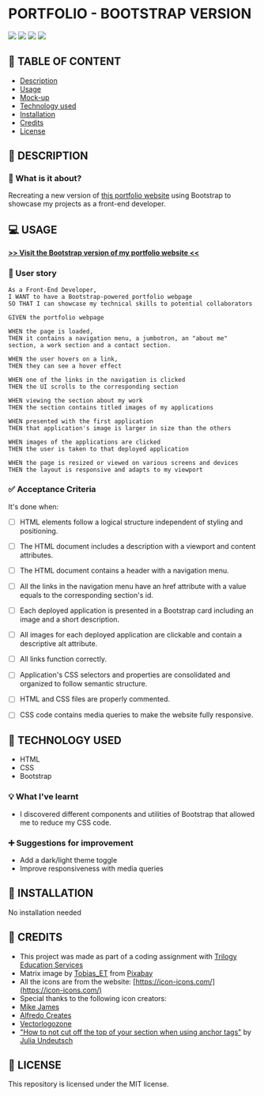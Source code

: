 # PORTFOLIO - BOOTSTRAP VERSION

![](https://img.shields.io/badge/html-HTML5-orange?logo=html5)
![](https://img.shields.io/badge/css-CSS3-%231572B6?logo=css3)
![](https://img.shields.io/w3c-validation/html?targetUrl=https%3A%2F%2Fsenseilein.github.io%2Fportfolio-bootstrap-version)
![](https://img.shields.io/github/license/senseilein/portfolio)

## 🚩 TABLE OF CONTENT

- [Description](#-description)
- [Usage](#-usage)
- [Mock-up](#-mock-up)
- [Technology used](#-technology-used)
- [Installation](#-installation)
- [Credits](#-credits)
- [License](#-license)

## 📖 DESCRIPTION

### 🎯 What is it about?

Recreating a new version of [this portfolio website](https://senseilein.github.io/portfolio/) using Bootstrap to showcase my projects as a front-end developer.

## 💻 USAGE

[**>> Visit the Bootstrap version of my portfolio website <<**](https://senseilein.github.io/portfolio-bootstrap-version/)

### 💬 User story

```
As a Front-End Developer,
I WANT to have a Bootstrap-powered portfolio webpage
SO THAT I can showcase my technical skills to potential collaborators
```

```
GIVEN the portfolio webpage

WHEN the page is loaded,
THEN it contains a navigation menu, a jumbotron, an "about me" section, a work section and a contact section.

WHEN the user hovers on a link,
THEN they can see a hover effect

WHEN one of the links in the navigation is clicked
THEN the UI scrolls to the corresponding section

WHEN viewing the section about my work
THEN the section contains titled images of my applications

WHEN presented with the first application
THEN that application's image is larger in size than the others

WHEN images of the applications are clicked
THEN the user is taken to that deployed application

WHEN the page is resized or viewed on various screens and devices
THEN the layout is responsive and adapts to my viewport

```

### ✅ Acceptance Criteria

It's done when:

- [ ] HTML elements follow a logical structure independent of styling and positioning.
- [ ] The HTML document includes a <meta> description with a viewport and content attributes.
- [ ] The HTML document contains a header with a navigation menu.
- [ ] All the links in the navigation menu have an href attribute with a value equals to the corresponding section's id.
- [ ] Each deployed application is presented in a Bootstrap card including an image and a short description.
- [ ] All images for each deployed application are clickable and contain a descriptive alt attribute.
- [ ] All links function correctly.
- [ ] Application's CSS selectors and properties are consolidated and organized to follow semantic structure.
- [ ] HTML and CSS files are properly commented.
- [ ] CSS code contains media queries to make the website fully responsive.


## 🔧 TECHNOLOGY USED

- HTML
- CSS
- Bootstrap

### 💡 What I've learnt

- I discovered different components and utilities of Bootstrap that allowed me to reduce my CSS code.

### ➕ Suggestions for improvement

- Add a dark/light theme toggle
- Improve responsiveness with media queries

## 🚀 INSTALLATION

No installation needed

## 💬 CREDITS

- This project was made as part of a coding assignment with [Trilogy Education Services](https://skillsforlife.edx.org/?utm_source=govuk)  
- Matrix image by [Tobias_ET](https://pixabay.com/users/tobias_et-5291314/?utm_source=link-attribution&utm_medium=referral&utm_campaign=image&utm_content=2354492) from [Pixabay](https://pixabay.com)  
- All the icons are from the website: [https://icon-icons.com/](https://icon-icons.com/)  
- Special thanks to the following icon creators: 
- [Mike James](https://github.com/MikeCodesDotNET)
- [Alfredo Creates](https://www.alfredocreates.com/portfolio/)
- [Vectorlogozone](https://github.com/VectorLogoZone)
- ["How to not cut off the top of your section when using anchor tags"](https://community.codenewbie.org/yuridevat/how-to-not-cut-off-the-top-of-your-section-when-using-anchor-tags-3mil) by [Julia Undeutsch](https://github.com/YuriDevAT)

## 📜 LICENSE

This repository is licensed under the MIT license.
